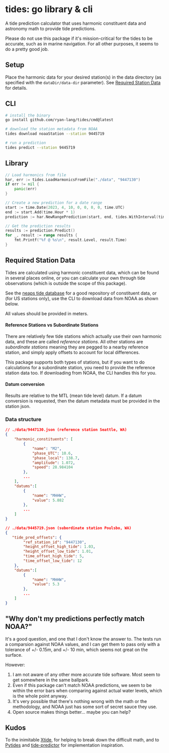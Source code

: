 # tides: go library & cli

A tide prediction calculator that uses harmonic constituent data and astronomy math to provide tide predictions.

Please do not use this package if it's mission-critical for the tides to be accurate, such as in marine navigation. For all other purposes, it seems to do a pretty good job.

## Setup

Place the harmonic data for your desired station(s) in the data directory (as specified with the `dataDir/data-dir` parameter). See [Required Station Data](#required-station-data) for details.

## CLI
```bash
# install the binary
go install github.com/ryan-lang/tides/cmd@latest

# download the station metadata from NOAA
tides download noaaStation --station 9445719

# run a prediction
tides predict --station 9445719
```

## Library
```go
// Load harmonics from file
har, err := tides.LoadHarmonicsFromFile("./data", "9447130")
if err != nil {
    panic(err)
}

// Create a new prediction for a date range
start := time.Date(2023, 4, 10, 0, 0, 0, 0, time.UTC)
end := start.Add(time.Hour * 1)
prediction := har.NewRangePrediction(start, end, tides.WithInterval(time.Minute*10))

// Get the prediction results
results := prediction.Predict()
for _, result := range results {
    fmt.Printf("%f @ %s\n", result.Level, result.Time)
}
```

## Required Station Data
Tides are calculated using harmonic constituent data, which can be found in several places online, or you can calculate your own through tide observations (which is outside the scope of this package).

See the [neaps tide database](https://github.com/neaps/tide-database) for a good repository of constituent data, or (for US stations only), use the CLI to download data from NOAA as shown below.

All values should be provided in meters.

#### Reference Stations vs Subordinate Stations

There are relatively few tide stations which actually use their own harmonic data, and these are called *reference stations*. All other stations are *subordinate stations* meaning they are pegged to a nearby reference station, and simply apply offsets to account for local differences.

This package supports both types of stations, but if you want to do calculations for a subordinate station, you need to provide the reference station data too. If downloading from NOAA, the CLI handles this for you.

#### Datum conversion

Results are relative to the MTL (mean tide level) datum. If a datum conversion is requested, then the datum metadata must be provided in the station json.

### Data structure
```json
// ./data/9447130.json (reference station Seattle, WA)
{
    "harmonic_constituents": [
        {
            "name": "M2",
            "phase_UTC": 10.6,
            "phase_local": 138.7,
            "amplitude": 1.072,
            "speed": 28.984104
        },
        ...
    ],
    "datums":[
        {
            "name": "MHHW",
            "value": 5.882
        },
        ...
    ]  
}
```
```json
// ./data/9445719.json (subordinate station Poulsbo, WA)
{
   "tide_pred_offsets": {
        "ref_station_id": "9447130",
        "height_offset_high_tide": 1.03,
        "height_offset_low_tide": 1.01,
        "time_offset_high_tide": 5,
        "time_offset_low_tide": 12
    },
    "datums":[
        {
            "name": "MHHW",
            "value": 5.3
        },
        ...
    ]  
}
```

## "Why don't my predictions perfectly match NOAA?"
It's a good question, and one that I don't know the answer to. The tests run a comparsion against NOAA values, and I can get them to pass only with a tolerance of +/- 0.15m, and +/- 10 min, which seems not great on the surface. 

However:

1) I am not aware of any other more accurate tide software. Most seem to get somewhere in the same ballpark.
2) Even if this package can't match NOAA predictions, we seem to be within the error bars when comparing against actual water levels, which is the whole point anyway.
3) It's very possible that there's nothing wrong with the math or the methodology, and NOAA just has some sort of secret sauce they use.
4) Open source makes things better... maybe you can help?

## Kudos
To the inimitable [Xtide](https://flaterco.com/xtide/), for helping to break down the difficult math, and to [Pytides](https://github.com/sam-cox/pytides) and [tide-predictor](https://github.com/neaps/tide-predictor) for implementation inspiration.